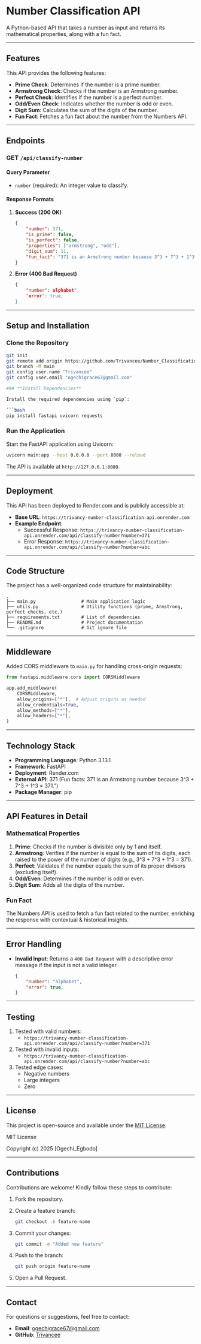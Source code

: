 # **Number Classification API**

A Python-based API that takes a number as input and returns its mathematical properties, along with a fun fact.

---

## **Features**
This API provides the following features:
- **Prime Check**: Determines if the number is a prime number.
- **Armstrong Check**: Checks if the number is an Armstrong number.
- **Perfect Check**: Identifies if the number is a perfect number.
- **Odd/Even Check**: Indicates whether the number is odd or even.
- **Digit Sum**: Calculates the sum of the digits of the number.
- **Fun Fact**: Fetches a fun fact about the number from the Numbers API.

---

## **Endpoints**

### **GET `/api/classify-number`**

#### **Query Parameter**
- `number` (required): An integer value to classify.

#### **Response Formats**
1. **Success (200 OK)**
    ```json
    {
        "number": 371,
        "is_prime": false,
        "is_perfect": false,
        "properties": ["armstrong", "odd"],
        "digit_sum": 11,
        "fun_fact": "371 is an Armstrong number because 3^3 + 7^3 + 1^3 = 371"
    }
    ```

2. **Error (400 Bad Request)**
    ```json
    {
        "number": alphabet",
        "error": true,
    }
    ```

---

## **Setup and Installation**

### **Clone the Repository**
```bash
git init
git remote add origin https://github.com/Trivancee/Number_Classification_API.git
git branch -M main
git config user.name "Trivancee"
git config user.email "ogechigrace67@gmail.com"

### **Install Dependencies**

Install the required dependencies using `pip`:

```bash
pip install fastapi uvicorn requests

```

### **Run the Application**

Start the FastAPI application using Uvicorn:

```bash
uvicorn main:app --host 0.0.0.0 --port 8080 --reload

```

The API is available at `http://127.0.0.1:8080`.

---

## **Deployment**

This API has been deployed to Render.com and is publicly accessible at:

- **Base URL**: `https://trivancy-number-classification-api.onrender.com`
- **Example Endpoint**:
    - Successful Response: `https://trivancy-number-classification-api.onrender.com/api/classify-number?number=371`
    - Error Response: `https://trivancy-number-classification-api.onrender.com/api/classify-number?number=abc`

---

## **Code Structure**

The project has a well-organized code structure for maintainability:

```
.
├── main.py                 # Main application logic
├── utils.py                # Utility functions (prime, Armstrong, perfect checks, etc.)
├── requirements.txt        # List of dependencies
├── README.md               # Project documentation
└── .gitignore              # Git ignore file

```

---

## **Middleware**

Added CORS middleware to `main.py` for handling cross-origin requests:

```python
from fastapi.middleware.cors import CORSMiddleware

app.add_middleware(
    CORSMiddleware,
    allow_origins=["*"],  # Adjust origins as needed
    allow_credentials=True,
    allow_methods=["*"],
    allow_headers=["*"],
)

```

---

## **Technology Stack**

- **Programming Language**: Python 3.13.1
- **Framework**: FastAPI
- **Deployment**: Render.com
- **External API**: 371 (Fun facts: 371 is an Armstrong number because  3^3 + 7^3 + 1^3 = 371.")
- **Package Manager**: pip

---

## **API Features in Detail**

### **Mathematical Properties**

1. **Prime**: Checks if the number is divisible only by 1 and itself.
2. **Armstrong**: Verifies if the number is equal to the sum of its digits, each raised to the power of the number of digits (e.g., 3^3 + 7^3 + 1^3 = 371).
3. **Perfect**: Validates if the number equals the sum of its proper divisors (excluding itself).
4. **Odd/Even**: Determines if the number is odd or even.
5. **Digit Sum**: Adds all the digits of the number.

### **Fun Fact**

The Numbers API is used to fetch a fun fact related to the number, enriching the response with contextual & historical insights.

---

## **Error Handling**

- **Invalid Input**: Returns a `400 Bad Request` with a descriptive error message if the input is not a valid integer.
    
    ```json
    {
        "number": "alphabet",
        "error": true,
    }
    
    ```
    

---

## **Testing**

1. Tested with valid numbers:
    - `https://trivancy-number-classification-api.onrender.com/api/classify-number?number=371`
2. Tested with invalid inputs:
    - `https://trivancy-number-classification-api.onrender.com/api/classify-number?number=abc`
3. Tested edge cases:
    - Negative numbers
    - Large integers
    - Zero

---

## **License**

This project is open-source and available under the [MIT License](https://chatgpt.com/c/LICENSE).

MIT License

Copyright (c) 2025 [Ogechi_Egbodo]

---

## **Contributions**

Contributions are welcome! Kindly follow these steps to contribute:

1. Fork the repository.
2. Create a feature branch:
    
    ```bash
    git checkout -b feature-name
    
    ```
    
3. Commit your changes:
    
    ```bash
    git commit -m "Added new feature"
    
    ```
    
4. Push to the branch:
    
    ```bash
    git push origin feature-name
    
    ```
    
5. Open a Pull Request.

---

## **Contact**

For questions or suggestions, feel free to contact:

- **Email**: [ogechigrace67@gmail.com](mailto:ogechigrace67@gmail.com)
- **GitHub**: [Trivancee](https://github.com/Trivancee)